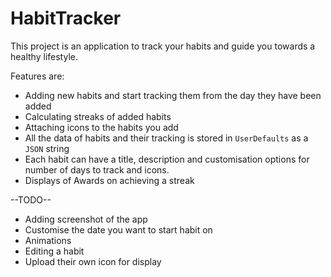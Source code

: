 # HabitTracker

This project is an application to track your habits and guide you towards a healthy lifestyle.

Features are:
* Adding new habits and start tracking them from the day they have been added
* Calculating streaks of added habits
* Attaching icons to the habits you add
* All the data of habits and their tracking is stored in ``UserDefaults`` as a ``JSON`` string
* Each habit can have a title, description and customisation options for number of days to track and icons.
* Displays of Awards on achieving a streak 



--TODO--
* Adding screenshot of the app
* Customise the date you want to start habit on
* Animations
* Editing a habit
* Upload their own icon for display

